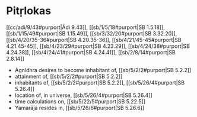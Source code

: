 # Pitṛlokas

[[cc/adi/9/43#purport|Ādi 9.43]], [[sb/1/5/18#purport|SB 1.5.18]], [[sb/1/15/49#purport|SB 1.15.49]], [[sb/3/32/20#purport|SB 3.32.20]], [[sb/4/20/35-36#purport|SB 4.20.35-36]], [[sb/4/21/45-45#purport|SB 4.21.45-45]], [[sb/4/23/29#purport|SB 4.23.29]], [[sb/4/24/38#purport|SB 4.24.38]], [[sb/4/24/41#purport|SB 4.24.41]], [[sb/2/8/14#purport|SB 2.8.14]]

* Āgnīdhra desires to become inhabitant of, [[sb/5/2/2#purport|SB 5.2.2]]
* attainment of, [[sb/5/2/2#purport|SB 5.2.2]]
* inhabitants of, [[sb/5/2/2#purport|SB 5.2.2]], [[sb/5/26/4#purport|SB 5.26.4]]
* location of, in universe, [[sb/5/26/4#purport|SB 5.26.4]]
* time calculations on, [[sb/5/22/5#purport|SB 5.22.5]]
* Yamarāja resides in, [[sb/5/26/6#purport|SB 5.26.6]]
